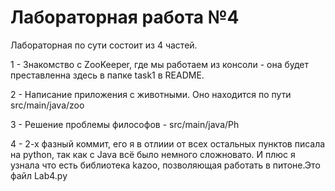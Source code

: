 # Лабораторная работа №4

Лабораторная по сути состоит из 4 частей. 

1 - Знакомство с ZooKeeper, где мы работаем из консоли - она будет преставленна здесь в папке task1 в README.

2 - Написание приложения с животными. Оно находится по пути src/main/java/zoo

3 - Решение проблемы философов - src/main/java/Ph

4 - 2-х фазный коммит, его я в отлиии от всех остальных пунктов писала на python, так как с Java всё было немного сложновато. И плюс я узнала что есть библиотека kazoo, позволяющая работать в питоне.Это файл Lab4.py
